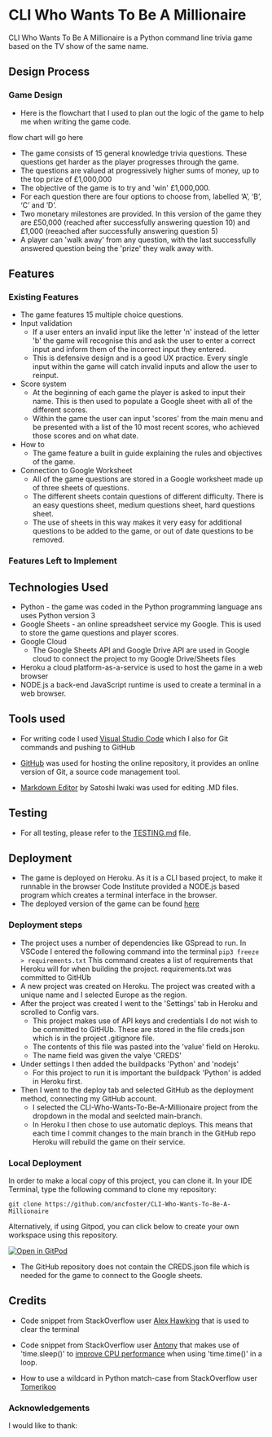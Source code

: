 # CLI Who Wants To Be A Millionaire

CLI Who Wants To Be A Millionaire is a Python command line trivia game based on the TV show of the same name. 

## Design Process



### Game Design
- Here is the flowchart that I used to plan out the logic of the game to help me when writing the game code. 

 flow chart will go here

- The game consists of 15 general knowledge trivia questions. These questions get harder as the player progresses through the game.
- The questions are valued at progressively higher sums of money, up to the top prize of £1,000,000
- The objective of the game is to try and 'win' £1,000,000.
- For each question there are four options to choose from, labelled ‘A’, ‘B’, ‘C’ and ‘D’. 
- Two monetary milestones are provided. In this version of the game they are £50,000 (reached after successfully answering question 10) and £1,000 (reeached after successfully answering question 5)
- A player can 'walk away' from any question, with the last successfully answered question being the 'prize' they walk away with. 


## Features
### Existing Features
- The game features 15 multiple choice questions.
- Input validation
	- If a user enters an invalid input like the letter 'n' instead of the letter 'b' the game will recognise this and ask the user to enter a correct input and inform them of the incorrect input they entered. 
	- This is defensive design and is a good UX practice. Every single input within the game will catch invalid inputs and allow the user to reinput.
- Score system
	- At the beginning of each game the player is asked to input their name. This is then used to populate a Google sheet with all of the different scores.
	- Within the game the user can input 'scores' from the main menu and be presented with a list of the 10 most recent scores, who achieved those scores and on what date.
- How to
	- The game feature a built in guide explaining the rules and objectives of the game.
- Connection to Google Worksheet
	- All of the game questions are stored in a Google worksheet made up of three sheets of questions.
	- The different sheets contain questions of different difficulty. There is an easy questions sheet, medium questions sheet, hard questions sheet.
	- The use of sheets in this way makes it very easy for additional questions to be added to the game, or out of date questions to be removed. 

### Features Left to Implement


## Technologies Used

- Python - the game was coded in the Python programming language ans uses Python version 3
- Google Sheets - an online spreadsheet service my Google. This is used to store the game questions and player scores.
- Google Cloud
	- The Google Sheets API and Google Drive API are used in Google cloud to connect the project to my Google Drive/Sheets files
- Heroku a cloud platform-as-a-service is used to host the game in a web browser
- NODE.js a back-end JavaScript runtime is used to create a terminal in a web browser.  

## Tools used
- For writing code I used [Visual Studio Code](https://code.visualstudio.com/) which I also for Git commands and pushing to GitHub

- [GitHub](https://github.com]) was used for hosting the online repository, it provides an online version of Git, a source code management tool.

- [Markdown Editor](https://apps.apple.com/ie/app/markdown-editor/id1458220908?mt=12) by Satoshi Iwaki was used for editing .MD files.


## Testing

- For all testing, please refer to the [TESTING.md](TESTING.md) file.

## Deployment

- The game is deployed on Heroku. As it is a CLI based project, to make it runnable in the browser Code Institute provided a NODE.js based program which creates a terminal interface in the browser.
- The deployed version of the game can be found [here](https://cli-wants-to-be-a-millionaire.herokuapp.com/)

### Deployment steps
- The project uses a number of dependencies like GSpread to run. In VSCode I entered the following command into the terminal `pip3 freeze > requirements.txt` This command creates a list of requirements that Heroku will for when building the project. requirements.txt was committed to GitHUb
- A new project was created on Heroku. The project was created with a unique name and I selected Europe as the region.
- After the project was created I went to the 'Settings' tab in Heroku and scrolled to Config vars.
	- This project makes use of API keys and credentials I do not wish to be committed to GitHUb. These are stored in the file creds.json which is in the project .gitignore file.
	- The contents of this file was pasted into the 'value' field on Heroku.
	- The name field was given the valye 'CREDS'
- Under settings I then added the buildpacks 'Python' and 'nodejs'
	- For this project to run it is important the buildpack 'Python' is added in Heroku first.
- Then I went to the deploy tab and selected GitHub as the deployment method, connecting my GitHub account.	
	- I selected the CLI-Who-Wants-To-Be-A-Millionaire project from the dropdown in the modal and seelcted main-branch.
	- In Heroku I then chose to use automatic deploys. This means that each time I commit changes to the main branch in the GitHub repo Heroku will rebuild the game on their service. 


### Local Deployment

In order to make a local copy of this project, you can clone it. In your IDE Terminal, type the following command to clone my repository:

`git clone https://github.com/ancfoster/CLI-Who-Wants-To-Be-A-Millionaire`

Alternatively, if using Gitpod, you can click below to create your own workspace using this repository.

[![Open in GitPod](https://gitpod.io/button/open-in-gitpod.svg)](https://gitpod.io/#https://github.com/ancfoster/CLI-Who-Wants-To-Be-A-Millionaire)

- The GitHub repository does not contain the CREDS.json file which is needed for the game to connect to the Google sheets.

## Credits

- Code snippet from StackOverflow user [Alex Hawking](https://stackoverflow.com/users/9868018/alex-hawking) that is used to clear the terminal

- Code snippet from StackOverflow user [Antony](https://stackoverflow.com/users/1030576/anthony) that makes use of 'time.sleep()' to [improve CPU performance](https://stackoverflow.com/questions/13293269/how-would-i-stop-a-while-loop-after-n-amount-of-time) when using 'time.time()' in a loop.
- How to use a wildcard in Python match-case from StackOverflow user [Tomerikoo](https://stackoverflow.com/users/6045800/tomerikoo)



### Acknowledgements
I would like to thank: